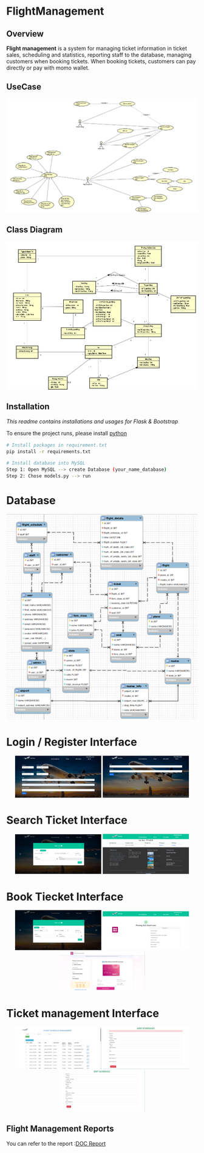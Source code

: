 # FlightManagement

## Overview

**Flight management** is a system for managing ticket information in ticket sales, scheduling and statistics, reporting staff to the database, managing customers when booking tickets. When booking tickets, customers can pay directly or pay with momo wallet.

## UseCase
<p align="center">
    <img src="./images/UseCase.png">
</p>

## Class Diagram
<p align="center">
    <img src="./images/ClassDiagram.png">
</p>

## Installation
*This readme contains installations and usages for Flask & Bootstrap*

To ensure the project runs, please install [python](https://www.python.org/downloads/)

```bash
# Install packages in requirement.txt
pip install -r requirements.txt
```

```bash
# Install database into MySQL
Step 1: Open MySQL --> create Database (your_name_database)
Step 2: Chose models.py --> run
```
# Database 
<p align="center">
    <img src="./images/database.png">
</p>

# Login / Register Interface
<p align="center">
    <img width="45%" src="./images/login.png">
    <img width="45%" src="./images/register.png">
</p>

# Search Ticket Interface
<p align="center">
    <img width="45%" src="./images/findTicket.png">
    <img width="45%" src="./images/tickets.png">
</p>

# Book Tiecket Interface
<p align="center">
    <img width="45%" src="./images/book.png">
    <img width="45%" src="./images/payment.png">
    <img width="45%" src="./images/momo.png">
</p>

# Ticket management Interface
<p align="center">
    <img width="45%" src="./images/ticket.png">
    <img width="45%" src="./images/addticket.png">
    <img width="45%" src="./images/updateticket.png">
</p>

## Flight Management Reports
You can refer to the report :[DOC Report]([https://www.python.org/downloads/](https://docs.google.com/document/d/1FGd3wd_dzzHcztDyISH6vhUjkIJtFIC0A1mhXVJ2-3Q/edit?fbclid=IwY2xjawE0TE9leHRuA2FlbQIxMAABHUNry9_C_BpR9N-m1053HCNl_M_K_8pVhraR_RH9xCW2gbrfKpiB-IVpjw_aem_oCZMLsqVzz3kr2eEwL8BGg#heading=h.4d34og8))
